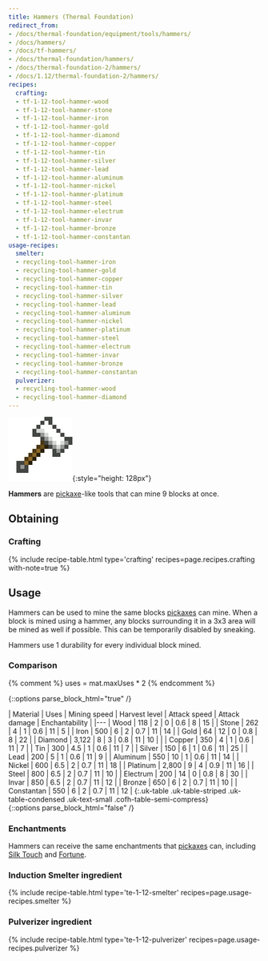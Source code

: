 ```yaml
---
title: Hammers (Thermal Foundation)
redirect_from:
- /docs/thermal-foundation/equipment/tools/hammers/
- /docs/hammers/
- /docs/tf-hammers/
- /docs/thermal-foundation/hammers/
- /docs/thermal-foundation-2/hammers/
- /docs/1.12/thermal-foundation-2/hammers/
recipes:
  crafting:
  - tf-1-12-tool-hammer-wood
  - tf-1-12-tool-hammer-stone
  - tf-1-12-tool-hammer-iron
  - tf-1-12-tool-hammer-gold
  - tf-1-12-tool-hammer-diamond
  - tf-1-12-tool-hammer-copper
  - tf-1-12-tool-hammer-tin
  - tf-1-12-tool-hammer-silver
  - tf-1-12-tool-hammer-lead
  - tf-1-12-tool-hammer-aluminum
  - tf-1-12-tool-hammer-nickel
  - tf-1-12-tool-hammer-platinum
  - tf-1-12-tool-hammer-steel
  - tf-1-12-tool-hammer-electrum
  - tf-1-12-tool-hammer-invar
  - tf-1-12-tool-hammer-bronze
  - tf-1-12-tool-hammer-constantan
usage-recipes:
  smelter:
  - recycling-tool-hammer-iron
  - recycling-tool-hammer-gold
  - recycling-tool-hammer-copper
  - recycling-tool-hammer-tin
  - recycling-tool-hammer-silver
  - recycling-tool-hammer-lead
  - recycling-tool-hammer-aluminum
  - recycling-tool-hammer-nickel
  - recycling-tool-hammer-platinum
  - recycling-tool-hammer-steel
  - recycling-tool-hammer-electrum
  - recycling-tool-hammer-invar
  - recycling-tool-hammer-bronze
  - recycling-tool-hammer-constantan
  pulverizer:
  - recycling-tool-hammer-wood
  - recycling-tool-hammer-diamond
---
```


![Hammers](/assets/images/thermal-foundation-2/hammers.gif){:style="height: 128px"}


**Hammers** are [pickaxe](https://minecraft.gamepedia.com/Pickaxe)-like tools
that can mine 9 blocks at once.


Obtaining
---------

### Crafting
{% include recipe-table.html type='crafting' recipes=page.recipes.crafting with-note=true %}


Usage
-----

Hammers can be used to mine the same blocks
[pickaxes](https://minecraft.gamepedia.com/Pickaxe) can mine. When a block is
mined using a hammer, any blocks surrounding it in a 3x3 area will be mined as
well if possible. This can be temporarily disabled by sneaking.

Hammers use 1 durability for every individual block mined.

### Comparison
{% comment %}
uses = mat.maxUses * 2
{% endcomment %}

{::options parse_block_html="true" /}
<div class="uk-overflow-container">
| Material | Uses | Mining speed | Harvest level | Attack speed | Attack damage | Enchantability |
|---
| Wood | 118 | 2 | 0 | 0.6 | 8 | 15 |
| Stone | 262 | 4 | 1 | 0.6 | 11 | 5 |
| Iron | 500 | 6 | 2 | 0.7 | 11 | 14 |
| Gold | 64 | 12 | 0 | 0.8 | 8 | 22 |
| Diamond | 3,122 | 8 | 3 | 0.8 | 11 | 10 |
|
| Copper | 350 | 4 | 1 | 0.6 | 11 | 7 |
| Tin | 300 | 4.5 | 1 | 0.6 | 11 | 7 |
| Silver | 150 | 6 | 1 | 0.6 | 11 | 25 |
| Lead | 200 | 5 | 1 | 0.6 | 11 | 9 |
| Aluminum | 550 | 10 | 1 | 0.6 | 11 | 14 |
| Nickel | 600 | 6.5 | 2 | 0.7 | 11 | 18 |
| Platinum | 2,800 | 9 | 4 | 0.9 | 11 | 16 |
| Steel | 800 | 6.5 | 2 | 0.7 | 11 | 10 |
| Electrum | 200 | 14 | 0 | 0.8 | 8 | 30 |
| Invar | 850 | 6.5 | 2 | 0.7 | 11 | 12 |
| Bronze | 650 | 6 | 2 | 0.7 | 11 | 10 |
| Constantan | 550 | 6 | 2 | 0.7 | 11 | 12 |
{:.uk-table .uk-table-striped .uk-table-condensed .uk-text-small .cofh-table-semi-compress}
</div>
{::options parse_block_html="false" /}

### Enchantments
Hammers can receive the same enchantments that
[pickaxes](https://minecraft.gamepedia.com/Pickaxe) can, including [Silk
Touch](https://minecraft.gamepedia.com/Silk_Touch) and
[Fortune](https://minecraft.gamepedia.com/Fortune).

### Induction Smelter ingredient
{% include recipe-table.html type='te-1-12-smelter' recipes=page.usage-recipes.smelter %}

### Pulverizer ingredient
{% include recipe-table.html type='te-1-12-pulverizer' recipes=page.usage-recipes.pulverizer %}
